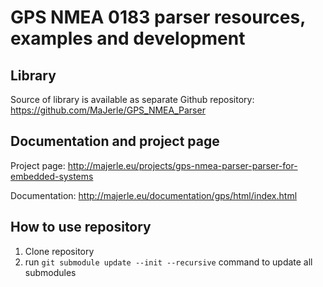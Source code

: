 # GPS NMEA 0183 parser resources, examples and development

## Library

Source of library is available as separate Github repository: https://github.com/MaJerle/GPS_NMEA_Parser

## Documentation and project page

Project page:  http://majerle.eu/projects/gps-nmea-parser-parser-for-embedded-systems

Documentation: http://majerle.eu/documentation/gps/html/index.html

## How to use repository

1. Clone repository
2. run `git submodule update --init --recursive` command to update all submodules
